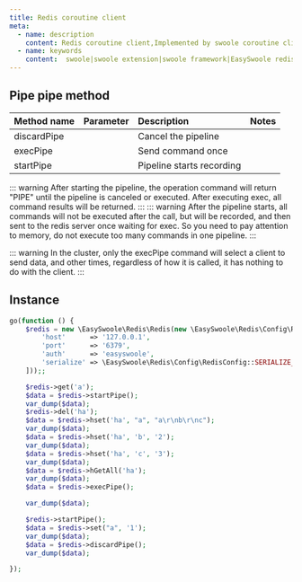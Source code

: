 ```yaml
---
title: Redis coroutine client
meta:
  - name: description
    content: Redis coroutine client,Implemented by swoole coroutine client,Covers the method of redis 99%
  - name: keywords
    content:  swoole|swoole extension|swoole framework|EasySwoole redis| Swoole Redis coroutine client|swoole Redis|Redis coroutine
---
```

## Pipe pipe method

| Method name    | Parameter | Description         | Notes |
|:------------|:----|:-------------|:----|
| discardPipe |     | Cancel the pipeline   |     |
| execPipe    |     | Send command once |     |
| startPipe   |     | Pipeline starts recording |     |

::: warning
After starting the pipeline, the operation command will return "PIPE" until the pipeline is canceled or executed. After executing exec, all command results will be returned.
:::
::: warning
After the pipeline starts, all commands will not be executed after the call, but will be recorded, and then sent to the redis server once waiting for exec.
So you need to pay attention to memory, do not execute too many commands in one pipeline.
:::

::: warning
In the cluster, only the execPipe command will select a client to send data, and other times, regardless of how it is called, it has nothing to do with the client.
:::

## Instance
```php
go(function () {
    $redis = new \EasySwoole\Redis\Redis(new \EasySwoole\Redis\Config\RedisConfig([
        'host'      => '127.0.0.1',
        'port'      => '6379',
        'auth'      => 'easyswoole',
        'serialize' => \EasySwoole\Redis\Config\RedisConfig::SERIALIZE_NONE
    ]));;

    $redis->get('a');
    $data = $redis->startPipe();
    var_dump($data);
    $redis->del('ha');
    $data = $redis->hset('ha', "a", "a\r\nb\r\nc");
    var_dump($data);
    $data = $redis->hset('ha', 'b', '2');
    var_dump($data);
    $data = $redis->hset('ha', 'c', '3');
    var_dump($data);
    $data = $redis->hGetAll('ha');
    var_dump($data);
    $data = $redis->execPipe();

    var_dump($data);

    $redis->startPipe();
    $data = $redis->set("a", '1');
    var_dump($data);
    $data = $redis->discardPipe();
    var_dump($data);

});
```
